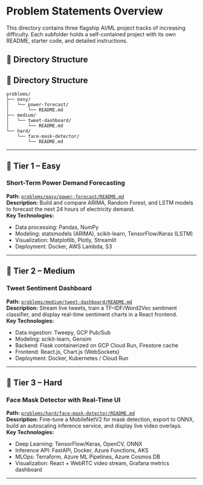 # Problem Statements Overview

This directory contains three flagship AI/ML project tracks of increasing difficulty. Each subfolder holds a self-contained project with its own README, starter code, and detailed instructions.

## 📂 Directory Structure

## 📂 Directory Structure

```text
problems/
├── easy/
│   └── power-forecast/
│       └── README.md
├── medium/
│   └── tweet-dashboard/
│       └── README.md
└── hard/
    └── face-mask-detector/
        └── README.md
```

---

## 🚦 Tier 1 – Easy  
### Short-Term Power Demand Forecasting  
**Path:** [`problems/easy/power-forecast/README.md`](https://github.com/AmassableMovie4/ai-ml-track/blob/main/problems/easy/power-forecast/README.md)  
**Description:** Build and compare ARIMA, Random Forest, and LSTM models to forecast the next 24 hours of electricity demand.  
**Key Technologies:**  
- Data processing: Pandas, NumPy  
- Modeling: statsmodels (ARIMA), scikit-learn, TensorFlow/Keras (LSTM)  
- Visualization: Matplotlib, Plotly, Streamlit  
- Deployment: Docker, AWS Lambda, S3  

---

## 🚧 Tier 2 – Medium  
### Tweet Sentiment Dashboard  
**Path:** [`problems/medium/tweet-dashboard/README.md`](https://github.com/AmassableMovie4/ai-ml-track/blob/main/problems/medium/tweet-dashboard/README.md)  
**Description:** Stream live tweets, train a TF–IDF/Word2Vec sentiment classifier, and display real-time sentiment charts in a React frontend.  
**Key Technologies:**  
- Data ingestion: Tweepy, GCP Pub/Sub  
- Modeling: scikit-learn, Gensim  
- Backend: Flask containerized on GCP Cloud Run, Firestore cache  
- Frontend: React.js, Chart.js (WebSockets)  
- Deployment: Docker, Kubernetes / Cloud Run  

---

## 🧩 Tier 3 – Hard  
### Face Mask Detector with Real-Time UI  
**Path:** [`problems/hard/face-mask-detector/README.md`](https://github.com/AmassableMovie4/ai-ml-track/blob/main/problems/hard/face-mask-detector/README.md)  
**Description:** Fine-tune a MobileNetV2 for mask detection, export to ONNX, build an autoscaling inference service, and display live video overlays.  
**Key Technologies:**  
- Deep Learning: TensorFlow/Keras, OpenCV, ONNX  
- Inference API: FastAPI, Docker, Azure Functions, AKS  
- MLOps: Terraform, Azure ML Pipelines, Azure Cosmos DB  
- Visualization: React + WebRTC video stream, Grafana metrics dashboard  

---